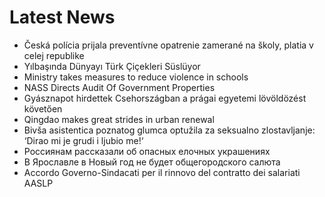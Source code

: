 # Latest News
-  Česká polícia prijala preventívne opatrenie zamerané na školy, platia v celej republike
-  Yılbaşında Dünyayı Türk Çiçekleri Süslüyor
-  Ministry takes measures to reduce violence in schools
-  NASS Directs Audit Of Government Properties
-  Gyásznapot hirdettek Csehországban a prágai egyetemi lövöldözést követően
-  Qingdao makes great strides in urban renewal
-  Bivša asistentica poznatog glumca optužila za seksualno zlostavljanje: ‘Dirao mi je grudi i ljubio me!‘
-  Россиянам рассказали об опасных елочных украшениях
-  В Ярославле в Новый год не будет общегородского салюта
-  Accordo Governo-Sindacati per il rinnovo del contratto dei salariati AASLP
